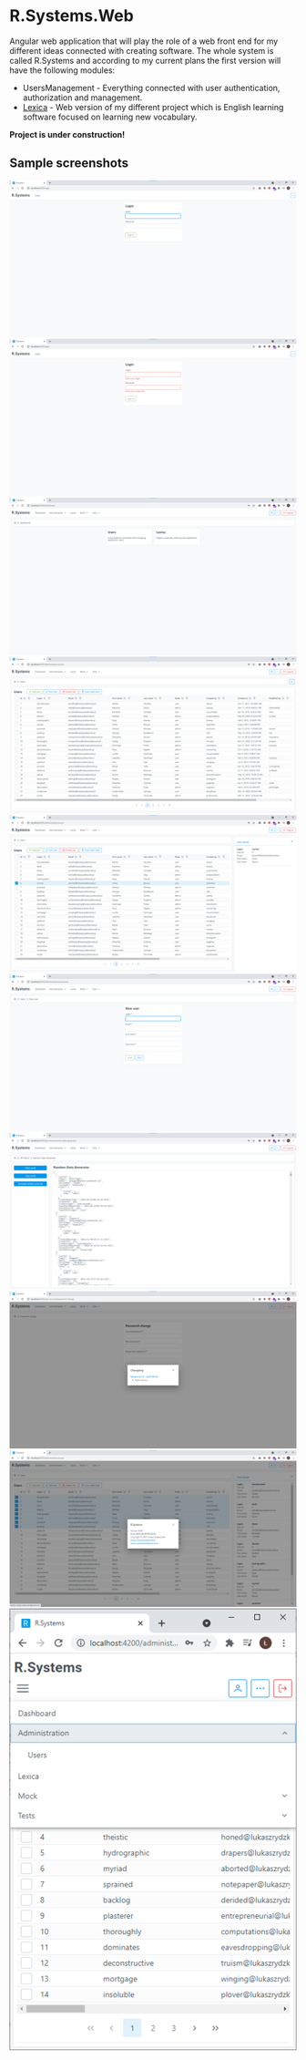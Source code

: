 # R.Systems.Web

Angular web application that will play the role of a web front end for my different ideas connected with creating
software.
The whole system is called R.Systems and according to my current plans the first version will have the following
modules:

- UsersManagement - Everything connected with user authentication, authorization and management.
- [Lexica](https://github.com/lrydzkowski/Lexica) - Web version of my different project which is English learning
software focused on learning new vocabulary.

**Project is under construction!**

## Sample screenshots

![login](/doc/screenshots/01-login.png)
![login-form-validation-errors](/doc/screenshots/02-login-form-validation-errors.png)
![dashboard](/doc/screenshots/03-dashboard.png)
![users-list](/doc/screenshots/04-users-list.png)
![users-list-with-right-panel](/doc/screenshots/05-users-list-with-right-panel.png)
![new-user-form](/doc/screenshots/06-new-user-form.png)
![random-data-generator](/doc/screenshots/07-random-data-generator.png)
![changelog](/doc/screenshots/08-changelog.png)
![about-app](/doc/screenshots/09-about-app.png)
![rwd](/doc/screenshots/10-rwd.png)
